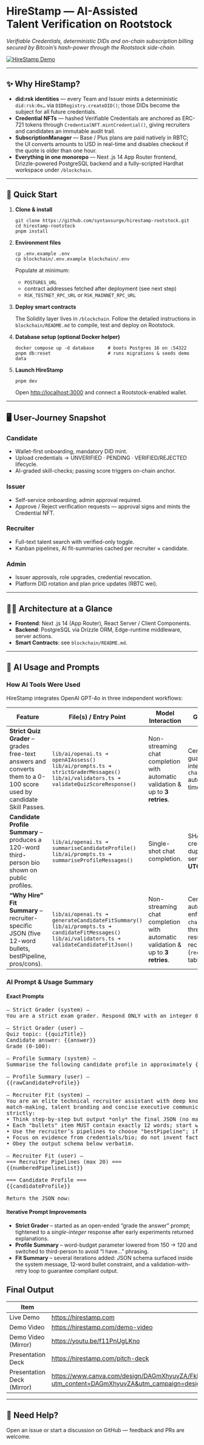 # HireStamp — AI-Assisted Talent Verification on Rootstock

_Verifiable Credentials, deterministic DIDs and on-chain subscription billing secured by Bitcoin’s hash-power through the Rootstock side-chain._

[![HireStamp Demo](public/images/hirestamp-demo.png)](https://youtu.be/f11PnUgLKno)

---

## ✨ Why HireStamp?

- **did:rsk identities** — every Team and Issuer mints a deterministic `did:rsk:0x…` via `DIDRegistry.createDID()`; those DIDs become the subject for all future credentials.
- **Credential NFTs** — hashed Verifiable Credentials are anchored as ERC-721 tokens through `CredentialNFT.mintCredential()`, giving recruiters and candidates an immutable audit trail.
- **SubscriptionManager** — Base / Plus plans are paid natively in RBTC; the UI converts amounts to USD in real-time and disables checkout if the quote is older than one hour.
- **Everything in one monorepo** — Next .js 14 App Router frontend, Drizzle-powered PostgreSQL backend and a fully-scripted Hardhat workspace under `/blockchain`.

---

## 🚀 Quick Start

1.  **Clone & install**

    ```
    git clone https://github.com/syntaxsurge/hirestamp-rootstock.git
    cd hirestamp-rootstock
    pnpm install
    ```

2.  **Environment files**

    ```
    cp .env.example .env
    cp blockchain/.env.example blockchain/.env
    ```

    Populate at minimum:

    - `POSTGRES_URL`
    - contract addresses fetched after deployment (see next step)
    - `RSK_TESTNET_RPC_URL` or `RSK_MAINNET_RPC_URL`

3.  **Deploy smart contracts**

    The Solidity layer lives in `/blockchain`. Follow the detailed instructions in `blockchain/README.md` to compile, test and deploy on Rootstock.

4.  **Database setup (optional Docker helper)**

    ```
    docker compose up -d database     # boots Postgres 16 on :54322
    pnpm db:reset                     # runs migrations & seeds demo data
    ```

5.  **Launch HireStamp**

    ```
    pnpm dev
    ```

    Open [http://localhost:3000](http://localhost:3000) and connect a Rootstock-enabled wallet.

---

## 🖥 User-Journey Snapshot

### Candidate

- Wallet-first onboarding, mandatory DID mint.
- Upload credentials → UNVERIFIED · PENDING · VERIFIED/REJECTED lifecycle.
- AI-graded skill-checks; passing score triggers on-chain anchor.

### Issuer

- Self-service onboarding; admin approval required.
- Approve / Reject verification requests — approval signs and mints the Credential NFT.

### Recruiter

- Full-text talent search with verified-only toggle.
- Kanban pipelines, AI fit-summaries cached per recruiter × candidate.

### Admin

- Issuer approvals, role upgrades, credential revocation.
- Platform DID rotation and plan price updates (RBTC wei).

---

## 🧑‍💻 Architecture at a Glance

- **Frontend**: Next .js 14 (App Router), React Server / Client Components.
- **Backend**: PostgreSQL via Drizzle ORM, Edge-runtime middleware, server actions.
- **Smart Contracts**: see `blockchain/README.md`.

---

## 🧠 AI Usage and Prompts

### How AI Tools Were Used

HireStamp integrates OpenAI GPT-4o in three independent workflows:

| Feature                                                                                                              | File(s) / Entry Point                                                                                                                                       | Model Interaction                                                              | Guard-rails & Caching                                                                                                                                                                          |
| -------------------------------------------------------------------------------------------------------------------- | ----------------------------------------------------------------------------------------------------------------------------------------------------------- | ------------------------------------------------------------------------------ | ---------------------------------------------------------------------------------------------------------------------------------------------------------------------------------------------- |
| **Strict Quiz Grader** – grades free-text answers and converts them to a 0-100 score used by candidate Skill Passes. | `lib/ai/openai.ts ➜ openAIAssess()`<br/>`lib/ai/prompts.ts ➜ strictGraderMessages()`<br/>`lib/ai/validators.ts ➜ validateQuizScoreResponse()`               | Non-streaming chat completion with automatic validation & up to **3 retries**. | Centralised validator guarantees a 0-100 integer and `chatCompletion()` automatically retries three times before throwing.                                                                     |
| **Candidate Profile Summary** – produces a 120-word third-person bio shown on public profiles.                       | `lib/ai/openai.ts ➜ summariseCandidateProfile()`<br/>`lib/ai/prompts.ts ➜ summariseProfileMessages()`                                                       | Single-shot chat completion.                                                   | SHA-256 hash of bio + credential list prevents duplicate generations; server limits to **2 runs per UTC day**.                                                                                 |
| **“Why Hire” Fit Summary** – recruiter-specific JSON (five 12-word bullets, bestPipeline, pros/cons).                | `lib/ai/openai.ts ➜ generateCandidateFitSummary()`<br/>`lib/ai/prompts.ts ➜ candidateFitMessages()`<br/>`lib/ai/validators.ts ➜ validateCandidateFitJson()` | Non-streaming chat completion with automatic validation & up to **3 retries**. | Centralised validator auto-parses JSON, enforces schema, and `chatCompletion()` retries three times before error; results cached per recruiter × candidate (`recruiter_candidate_fits` table). |

### AI Prompt & Usage Summary

#### Exact Prompts

<pre>
— Strict Grader (system) —
You are a strict exam grader. Respond ONLY with an integer 0-100.

— Strict Grader (user) —
Quiz topic: {{quizTitle}}
Candidate answer: {{answer}}
Grade (0-100):

— Profile Summary (system) —
Summarise the following candidate profile in approximately {{words}} words. Write in third-person professional tone without using personal pronouns.

— Profile Summary (user) —
{{rawCandidateProfile}}

— Recruiter Fit (system) —
You are an elite technical recruiter assistant with deep knowledge of skill
match-making, talent branding and concise executive communication.  Follow ALL rules
strictly:
• Think step-by-step but output *only* the final JSON (no markdown, no commentary).
• Each "bullets" item MUST contain exactly 12 words; start with an action verb.
• Use the recruiter’s pipelines to choose "bestPipeline"; if none fit, return "NONE".
• Focus on evidence from credentials/bio; do not invent facts.
• Obey the output schema below verbatim.

— Recruiter Fit (user) —
=== Recruiter Pipelines (max 20) ===
{{numberedPipelineList}}

=== Candidate Profile ===
{{candidateProfile}}

Return the JSON now:
</pre>

#### Iterative Prompt Improvements

- **Strict Grader** – started as an open-ended “grade the answer” prompt; tightened to a _single-integer_ response after early experiments returned explanations.
- **Profile Summary** – word-budget parameter lowered from 150 → 120 and switched to third-person to avoid “I have…” phrasing.
- **Fit Summary** – several iterations added: JSON schema surfaced inside the system message, 12-word bullet constraint, and a validation-with-retry loop to guarantee compliant output.

## Final Output

| Item                       | Location                                                                                                                                                                        |
| -------------------------- | ------------------------------------------------------------------------------------------------------------------------------------------------------------------------------- |
| Live Demo                  | https://hirestamp.com                                                                                                                                                           |
| Demo Video                 | https://hirestamp.com/demo-video                                                                                                                                                |
| Demo Video (Mirror)        | https://youtu.be/f11PnUgLKno                                                                                                                                                    |
| Presentation Deck          | https://hirestamp.com/pitch-deck                                                                                                                                                |
| Presentation Deck (Mirror) | https://www.canva.com/design/DAGmXhyuvZA/FkR_sRHov5MhExPDpH6jRg/view?utm_content=DAGmXhyuvZA&utm_campaign=designshare&utm_medium=link2&utm_source=uniquelinks&utlId=h3945d3e964 |

---

## 🙋 Need Help?

Open an issue or start a discussion on GitHub — feedback and PRs are welcome.
